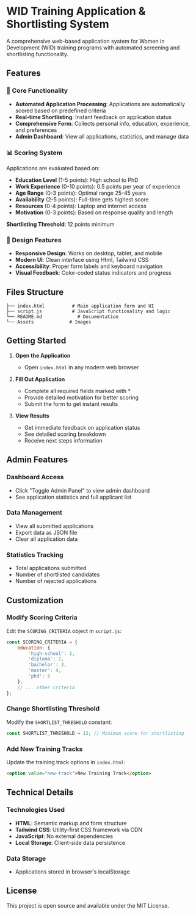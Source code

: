 

# WID Training Application & Shortlisting System

A comprehensive web-based application system for Women in Development (WID) training programs with automated screening and shortlisting functionality.

## Features

### 🎯 Core Functionality
- **Automated Application Processing**: Applications are automatically scored based on predefined criteria
- **Real-time Shortlisting**: Instant feedback on application status
- **Comprehensive Form**: Collects personal info, education, experience, and preferences
- **Admin Dashboard**: View all applications, statistics, and manage data

### 📊 Scoring System
Applications are evaluated based on:
- **Education Level** (1-5 points): High school to PhD
- **Work Experience** (0-10 points): 0.5 points per year of experience
- **Age Range** (0-3 points): Optimal range 25-45 years
- **Availability** (2-5 points): Full-time gets highest score
- **Resources** (0-4 points): Laptop and internet access
- **Motivation** (0-3 points): Based on response quality and length

**Shortlisting Threshold**: 12 points minimum

### 🎨 Design Features
- **Responsive Design**: Works on desktop, tablet, and mobile
- **Modern UI**: Clean interface using Html, Tailwind CSS
- **Accessibility**: Proper form labels and keyboard navigation
- **Visual Feedback**: Color-coded status indicators and progress

## Files Structure

```
├── index.html          # Main application form and UI
├── script.js           # JavaScript functionality and logic
└── README.md             # Documentation
└── Assets             # Images
```

## Getting Started

1. **Open the Application**
   - Open `index.html` in any modern web browser

2. **Fill Out Application**
   - Complete all required fields marked with *
   - Provide detailed motivation for better scoring
   - Submit the form to get instant results

3. **View Results**
   - Get immediate feedback on application status
   - See detailed scoring breakdown
   - Receive next steps information

## Admin Features

### Dashboard Access
- Click "Toggle Admin Panel" to view admin dashboard
- See application statistics and full applicant list

### Data Management
- View all submitted applications
- Export data as JSON file
- Clear all application data

### Statistics Tracking
- Total applications submitted
- Number of shortlisted candidates
- Number of rejected applications

## Customization

### Modify Scoring Criteria
Edit the `SCORING_CRITERIA` object in `script.js`:

```javascript
const SCORING_CRITERIA = {
    education: {
        'high-school': 1,
        'diploma': 2,
        'bachelor': 3,
        'master': 4,
        'phd': 5
    },
    // ... other criteria
};
```

### Change Shortlisting Threshold
Modify the `SHORTLIST_THRESHOLD` constant:

```javascript
const SHORTLIST_THRESHOLD = 12; // Minimum score for shortlisting
```

### Add New Training Tracks
Update the training track options in `index.html`:

```html
<option value="new-track">New Training Track</option>
```

## Technical Details

### Technologies Used
- **HTML**: Semantic markup and form structure
- **Tailwind CSS**: Utility-first CSS framework via CDN
- **JavaScript**: No external dependencies
- **Local Storage**: Client-side data persistence

### Data Storage
- Applications stored in browser's localStorage

## License

This project is open source and available under the MIT License.